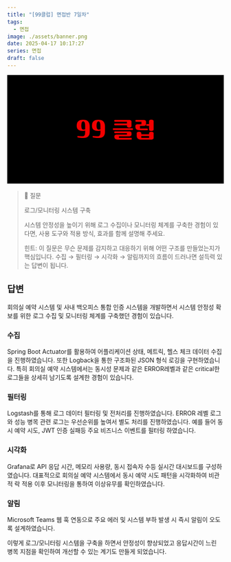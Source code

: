 ```yaml
---
title: "[99클럽] 면접반 7일차"
tags:
  - 면접
image: ./assets/banner.png
date: 2025-04-17 10:17:27
series: 면접
draft: false
---
```


![배너 이미지](./assets/banner.png)

> 📖 질문
>
> 로그/모니터링 시스템 구축
>
> 시스템 안정성을 높이기 위해 로그 수집이나 모니터링 체계를 구축한 경험이 있다면, 사용 도구와 적용 방식, 효과를 함께 설명해 주세요.
>
> 힌트: 이 질문은 무슨 문제를 감지하고 대응하기 위해 어떤 구조를 만들었는지가 핵심입니다. 수집 → 필터링 → 시각화 → 알림까지의 흐름이 드러나면 설득력 있는 답변이 됩니다.

## 답변

회의실 예약 시스템 및 사내 백오피스 통합 인증 시스템을 개발하면서 시스템 안정성 확보를 위한 로그 수집 및 모니터링 체계를 구축했던 경험이 있습니다.

### 수집

Spring Boot Actuator를 활용하여 어플리케이션 상태, 메트릭, 헬스 체크 데이터 수집을 진행하였습니다. 또한 Logback을 통한 구조화된 JSON 형식 로깅을 구현하였습니다. 특히 회의실 예약 시스템에서는 동시성 문제과 같은 ERROR레벨과 같은 critical한 로그들을 상세히 남기도록 설계한 경험이 있습니다.

### 필터링

Logstash를 통해 로그 데이터 필터링 및 전처리를 진행하였습니다. ERROR 레벨 로그와 성능 병목 관련 로그는 우선순위를 높여서 별도 처리를 진행하였습니다. 예를 들어 동시 예약 시도, JWT 인증 실패등 주요 비즈니스 이벤트를 필터링 하였습니다.

### 시각화

Grafana로 API 응답 시간, 메모리 사용량, 동시 접속자 수등 실시간 대시보드를 구성하였습니다. 대표적으로 회의실 예약 시스템에서 동시 예약 시도 패턴을 시각화하여 비관적 락 적용 이후 모니터링을 통하여 이상유무를 확인하였습니다.

### 알림

Microsoft Teams 웹 훅 연동으로 주요 에러 및 시스템 부하 발생 시 즉시 알림이 오도록 설계하였습니다.

이렇게 로그/모니터링 시스템을 구축을 하면서 안정성이 향상되었고 응답시간이 느린 병목 지점을 확인하여 개선할 수 있는 계기도 만들게 되었습니다.